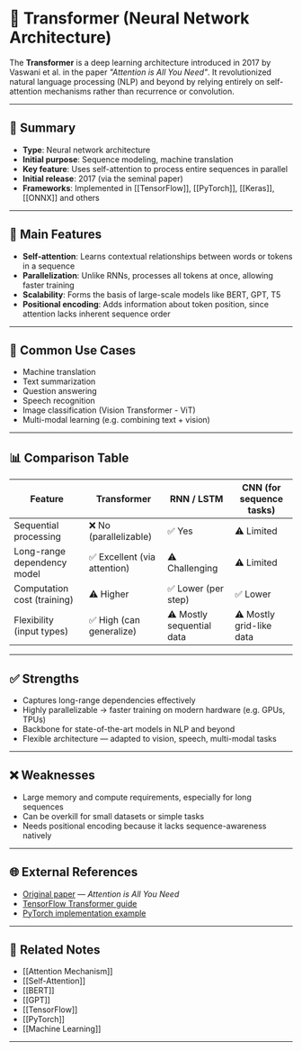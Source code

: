 # 🤖 Transformer (Neural Network Architecture)

The **Transformer** is a deep learning architecture introduced in 2017 by Vaswani et al. in the paper *"Attention is All You Need"*. It revolutionized natural language processing (NLP) and beyond by relying entirely on self-attention mechanisms rather than recurrence or convolution.

---

## 🧠 Summary

- **Type**: Neural network architecture
- **Initial purpose**: Sequence modeling, machine translation
- **Key feature**: Uses self-attention to process entire sequences in parallel
- **Initial release**: 2017 (via the seminal paper)
- **Frameworks**: Implemented in [[TensorFlow]], [[PyTorch]], [[Keras]], [[ONNX]] and others

---

## 🎯 Main Features

- **Self-attention**: Learns contextual relationships between words or tokens in a sequence
- **Parallelization**: Unlike RNNs, processes all tokens at once, allowing faster training
- **Scalability**: Forms the basis of large-scale models like BERT, GPT, T5
- **Positional encoding**: Adds information about token position, since attention lacks inherent sequence order

---

## 🔬 Common Use Cases

- Machine translation
- Text summarization
- Question answering
- Speech recognition
- Image classification (Vision Transformer - ViT)
- Multi-modal learning (e.g. combining text + vision)

---

## 📊 Comparison Table

| Feature                    | Transformer                  | RNN / LSTM                    | CNN (for sequence tasks)         |
|----------------------------|-----------------------------|------------------------------|----------------------------------|
| Sequential processing       | ❌ No (parallelizable)        | ✅ Yes                         | ⚠️ Limited                      |
| Long-range dependency model | ✅ Excellent (via attention)  | ⚠️ Challenging                | ⚠️ Limited                      |
| Computation cost (training) | ⚠️ Higher                    | ✅ Lower (per step)            | ✅ Lower                        |
| Flexibility (input types)    | ✅ High (can generalize)      | ⚠️ Mostly sequential data      | ⚠️ Mostly grid-like data        |

---

## ✅ Strengths

- Captures long-range dependencies effectively
- Highly parallelizable → faster training on modern hardware (e.g. GPUs, TPUs)
- Backbone for state-of-the-art models in NLP and beyond
- Flexible architecture — adapted to vision, speech, multi-modal tasks

---

## ❌ Weaknesses

- Large memory and compute requirements, especially for long sequences
- Can be overkill for small datasets or simple tasks
- Needs positional encoding because it lacks sequence-awareness natively

---

## 🌐 External References

- [Original paper](https://arxiv.org/abs/1706.03762) — *Attention is All You Need*
- [TensorFlow Transformer guide](https://www.tensorflow.org/text/tutorials/transformer)
- [PyTorch implementation example](https://pytorch.org/tutorials/beginner/transformer_tutorial.html)

---

## 🔗 Related Notes

- [[Attention Mechanism]]
- [[Self-Attention]]
- [[BERT]]
- [[GPT]]
- [[TensorFlow]]
- [[PyTorch]]
- [[Machine Learning]]

---
